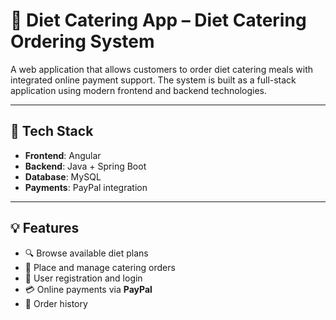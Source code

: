 # 🥗 Diet Catering App – Diet Catering Ordering System

A web application that allows customers to order diet catering meals with integrated online payment support. The system is built as a full-stack application using modern frontend and backend technologies.

---

## 🔧 Tech Stack

- **Frontend**: Angular  
- **Backend**: Java + Spring Boot  
- **Database**: MySQL  
- **Payments**: PayPal integration

---

## 💡 Features

- 🔍 Browse available diet plans  
- 📝 Place and manage catering orders  
- 🔐 User registration and login   
- 💳 Online payments via **PayPal**  
- 📜 Order history 
